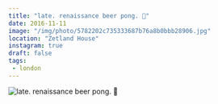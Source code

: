 ```yaml
---
title: "late. renaissance beer pong. 🍻"
date: 2016-11-11
image: "/img/photo/5782202c735333687b76a8b0bbb28906.jpg"
location: "Zetland House"
instagram: true
draft: false
tags:
 - london
---
```


![late. renaissance beer pong. 🍻](/img/photo/5782202c735333687b76a8b0bbb28906.jpg)
